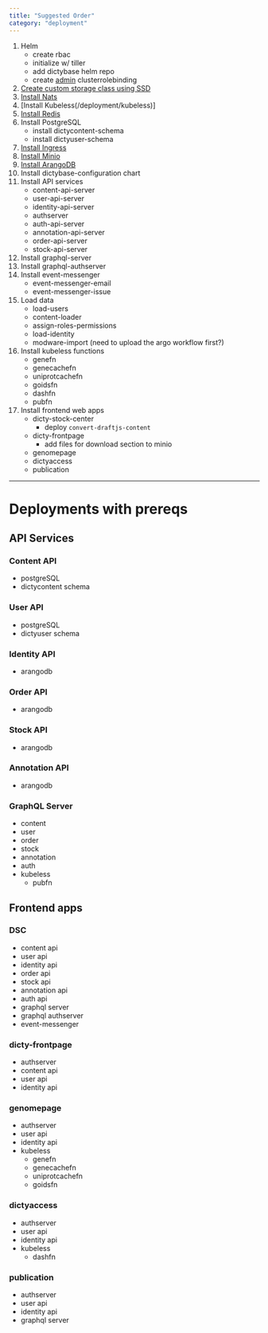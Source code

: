 ```yaml
---
title: "Suggested Order"
category: "deployment"
---
```


1. Helm
   - create rbac
   - initialize w/ tiller
   - add dictybase helm repo
   - create [admin](/deployment/admin) clusterrolebinding
2. [Create custom storage class using SSD](/deployment/storageclass)
3. [Install Nats](/deployment/nats)
4. [Install Kubeless(/deployment/kubeless)]
5. [Install Redis](/deployment/redis)
6. Install PostgreSQL
   - install dictycontent-schema
   - install dictyuser-schema
7. [Install Ingress](/deployment/ingress)
8. [Install Minio](/deployment/minio)
9. [Install ArangoDB](/deployment/arangodb)
10. Install dictybase-configuration chart
11. Install API services
    - content-api-server
    - user-api-server
    - identity-api-server
    - authserver
    - auth-api-server
    - annotation-api-server
    - order-api-server
    - stock-api-server
12. Install graphql-server
13. Install graphql-authserver
14. Install event-messenger
    - event-messenger-email
    - event-messenger-issue
15. Load data
    - load-users
    - content-loader
    - assign-roles-permissions
    - load-identity
    - modware-import (need to upload the argo workflow first?)
16. Install kubeless functions
    - genefn
    - genecachefn
    - uniprotcachefn
    - goidsfn
    - dashfn
    - pubfn
17. Install frontend web apps
    - dicty-stock-center
      - deploy `convert-draftjs-content`
    - dicty-frontpage
      - add files for download section to minio
    - genomepage
    - dictyaccess
    - publication

---

# Deployments with prereqs

## API Services

### Content API

- postgreSQL
- dictycontent schema

### User API

- postgreSQL
- dictyuser schema

### Identity API

- arangodb

### Order API

- arangodb

### Stock API

- arangodb

### Annotation API

- arangodb

### GraphQL Server

- content
- user
- order
- stock
- annotation
- auth
- kubeless
  - pubfn

## Frontend apps

### DSC

- content api
- user api
- identity api
- order api
- stock api
- annotation api
- auth api
- graphql server
- graphql authserver
- event-messenger

### dicty-frontpage

- authserver
- content api
- user api
- identity api

### genomepage

- authserver
- user api
- identity api
- kubeless
  - genefn
  - genecachefn
  - uniprotcachefn
  - goidsfn

### dictyaccess

- authserver
- user api
- identity api
- kubeless
  - dashfn

### publication

- authserver
- user api
- identity api
- graphql server
